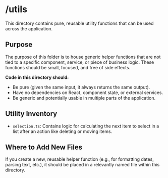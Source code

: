 # /utils

This directory contains pure, reusable utility functions that can be used across the application.

## Purpose

The purpose of this folder is to house generic helper functions that are not tied to a specific component, service, or piece of business logic. These functions should be small, focused, and free of side effects.

**Code in this directory should:**
*   Be pure (given the same input, it always returns the same output).
*   Have no dependencies on React, component state, or external services.
*   Be generic and potentially usable in multiple parts of the application.

## Utility Inventory

*   `selection.ts`: Contains logic for calculating the next item to select in a list after an action like deleting or moving items.

## Where to Add New Files

If you create a new, reusable helper function (e.g., for formatting dates, parsing text, etc.), it should be placed in a relevantly named file within this directory.
